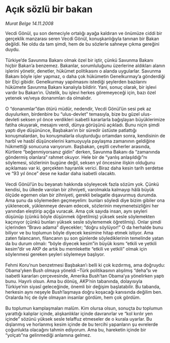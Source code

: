 # Açık sözlü bir bakan

*Murat Belge 14.11.2008*

<div class="taraf_structure_2col_1zq">
<div class="margen_n">



 <p>Vecdi Gönül, şu son demeciyle ortalığı ayağa kaldıran ve önümüze ciddi bir gerçeklik manzarası seren Vecdi Gönül, konuşkanlığıyla tanınan bir Bakan değildi. Ne oldu da tam şimdi, hem de bu sözlerle sahneye çıkma gereğini duydu.<br/><br/>Türkiye’de Savunma Bakanı olmak özel bir iştir, çünkü Savunma Bakanı hiçbir Bakan’a benzemez. Bakanlar, sorumluluğunu üzerlerine aldıkları alanın işlerini yönetir, denetler, hükümet politikasını o alanda uygularlar. Savunma Bakanı böyle işler yapmaz, o daha çok hükümetin Genelkurmay’a gönderdiği bir Elçi gibidir. Genelkurmay yapılmasını istediği şeylerden bazılarını hükümete Savunma Bakanı kanalıyla bildirir. Yani, sonuç olarak, bir işlevi vardır bu Bakan’ın. Üstelik, bu işlevi herkes göremeyeceği için, bazı özel yetenek ve/veya donanımları da olmalıdır. <br/><br/>O “donanımlar”dan ötürü müdür, nedendir, Vecdi Gönül’ün sesi pek az duyulurken, birdenbire bu “ulus-devlet” temasıyla, bize bu güzel ulus-devleti seksen yıl önce verdikleri isabetli kararlarla bağışlayan büyüklerimize fatiha okuyarak, mesajını verdi, dünya görüşünü açıkladı. Bunu niçin şimdi yaptı diye düşününce, Başbakan’ın bir süredir üstüste patlattığı konuşmalardan, bu konuşmalarla oluşturduğu ortamdan sonra, kendisinin de harbî ve hasbî düşüncelerini kamuoyuyla paylaşma zamanının geldiğine hükmettiği sonucuna varıyorum. Başbakan, çeşitli cevherler arasında, Kürtlere “beğenmiyorsanız gidin” derken, Savunma Bakanı da “zamanında göndermiş olanlara” rahmet okuyor. Hele bir de “yanlış anlaşıldığı”nı söylemesi, sözlerinin bugüne değil, seksen yıl öncesine ilişkin olduğunu açıklaması var ki, gerçekten hayranlık verici. Biraz daha kesin tarih serdetse ve “93 yıl önce” dese ne kadar daha isabetli olacaktı. <br/><br/>Vecdi Gönül’ün bu beyanatı hakkında söyleyecek fazla sözüm yok. Çünkü kendisi, bu ülkede varolan bir zihniyeti, varolmakla kalmayıp hâlâ büyük ölçüde egemen olan bir zihniyeti, gerekli belagatle dışavurmuş durumda. Ama şunu da söylemeden geçmeyelim: bunları söyledi diye bizim gibiler ona yüklenecek, yüklenmeye devam edecek, sözlerinin meymenetsizliğini her yanından eleştirip açığa vuracak. Ama çok sayıda insan, aynı şeyleri düşünüp (çünkü böyle düşünmek öğretilmiş) yüksek sesle söylemekten kaçınıyor (çünkü bunları yüksek sesle söylememek öğretilmiş). Onlar şimdi içlerinden “Bravo adama” diyecekler; “doğru söylüyor!” O da herhalde bunu biliyor ve bu toplumun böyle diyecek kesimine hitap etmek istiyor. Ama zaten falancanın, filancanın şu son günlerde söylediklerinin temelinde yatan da bu durum olmalı: “böyle diyecek kesim”in büyük kısmı “etkili ve yetkili kesim”dir ve AKP de artık bu memlekette “etkili ve yetkili” olmak için söylenmesi gereken şeyleri söylemeye başlıyor. <br/><br/>Fehmi Koru’nun benzetmesi Başbakan’ı belli ki çok kızdırmış, ama doğruydu: Obama’yken Bush olmaya yöneldi –Türk politikasının alışılmış “deha”sı ve isabetli kararları çerçevesinde, Amerika Bush’tan Obama’ya yönelirken yaptı bunu. Hayırlı olsun. Ama bu dönüş, AKP’nin tabanında, dolayısıyla Türkiye’nin siyasî geleceğinde, önemli bir değişim başlatabilir. Bu tabanda, herkesin aynı neşeyle Bush’laşmaya doğru koşacağı kanısında değilim ben. Oralarda hiç de öyle olmayan insanlar gördüm, hem çok gördüm. <br/><br/>Bu toplumun kamplaşmaları malûm. Kim olursa olsun, sonuçta <i>bu</i> toplumun yarattığı kalıplar içinde, alışkanlıklar içinde davranırlar ve “kol kırılır yen içinde” sözünü yüksek sesle telaffuz etmeseler de o kurala uyarlar. Bu dışlanmış ve horlanmış kesim içinde de bu tercihi yapanların şu evrelerde çoğunlukta olacağını tahmin ediyorum. Ama bu, hareketin içinde bir “yolçatı”na gelinmediği anlamına gelmez.</p>

<br/>


<div id="taraf_not">
</div>

</div>


</div>
